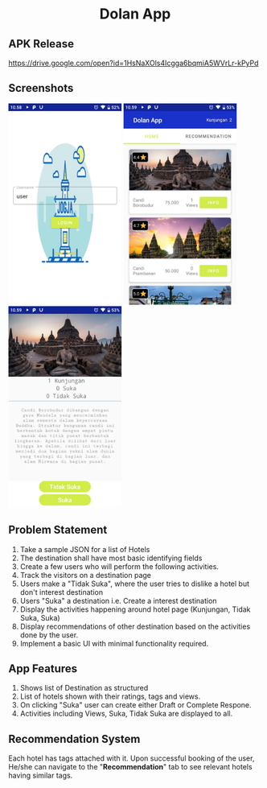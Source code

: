 <h1 align="center">Dolan App</h1>

## APK Release
https://drive.google.com/open?id=1HsNaXOls4Icgga6bqmiA5WVrLr-kPyPd

## Screenshots
<img src="screenshots/1.jpeg" height="400" alt="Screenshot"/> <img src="screenshots/2.jpeg" height="400" alt="Screenshot"/> <img src="screenshots/3.jpeg" height="400" alt="Screenshot"/>

## Problem Statement
1.  Take a sample JSON for a list of Hotels
2.  The destination shall have most basic identifying fields
3.  Create a few users who will perform the following activities.
4.  Track the visitors on a destination page
6.  Users make a "Tidak Suka", where the user tries to dislike a hotel but don't interest destination
7.  Users "Suka" a destination i.e. Create a interest destination
8.  Display the activities happening around hotel page (Kunjungan, Tidak Suka, Suka)
9.  Display recommendations of other destination based on the activities done by the user.
10.  Implement a basic UI with minimal functionality required.

## App Features
1. Shows list of Destination as structured
2. List of hotels shown with their ratings, tags and views.
3. On clicking "Suka"  user can create either Draft or Complete Respone.
4. Activities including Views, Suka, Tidak Suka are displayed to all.

## Recommendation System
Each hotel has tags attached with it. Upon successful booking of the user,
He/she can navigate to the "**Recommendation**" tab to see relevant hotels having similar tags.

